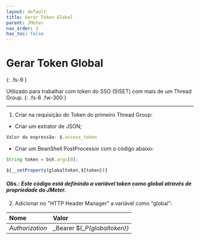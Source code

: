 ```yaml
---
layout: default
title: Gerar Token Global
parent: JMeter
nav_order: 3
has_toc: false
---
```


# Gerar Token Global
{: .fs-9 }

Utilizado para trabalhar com token do SSO (SISET) com mais de um Thread Group.
{: .fs-6 .fw-300 }

---

1) Criar na requisição do Token do primeiro Thread Group:

- Criar um extrator de JSON;

```js
Valor da expressão: $.access_token
```

- Criar um BeanShell PostProcessor com o código abaixo:

```js
String token = bsh.args[0];

${__setProperty(globaltoken,${token})}
```

#### _Obs.: Este código está definindo a variável token como global através de propriedade do JMeter._

2) Adicionar no "HTTP Header Manager" a variável como "global":

| Nome             | Valor                        |
|:-----------------|:-----------------------------|
| _Authorization_  | _Bearer ${__P(globaltoken)}_ |
